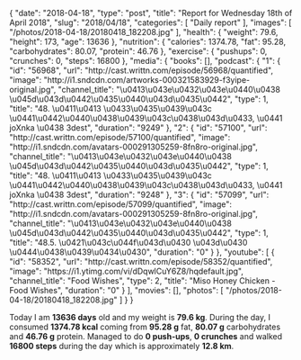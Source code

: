 {
    "date": "2018-04-18",
    "type": "post",
    "title": "Report for Wednesday 18th of April 2018",
    "slug": "2018\/04\/18",
    "categories": [
        "Daily report"
    ],
    "images": [
        "\/photos\/2018-04-18\/20180418_182208.jpg"
    ],
    "health": {
        "weight": 79.6,
        "height": 173,
        "age": 13636
    },
    "nutrition": {
        "calories": 1374.78,
        "fat": 95.28,
        "carbohydrates": 80.07,
        "protein": 46.76
    },
    "exercise": {
        "pushups": 0,
        "crunches": 0,
        "steps": 16800
    },
    "media": {
        "books": [],
        "podcast": {
            "1": {
                "id": "56968",
                "url": "http:\/\/cast.writtn.com\/episode\/56968\/quantified",
                "image": "http:\/\/i1.sndcdn.com\/artworks-000321583929-f3yipe-original.jpg",
                "channel_title": "\u0413\u043e\u0432\u043e\u0440\u0438 \u045d\u043d\u0442\u0435\u0440\u043d\u0435\u0442",
                "type": 1,
                "title": "48. \u0411\u0413 \u0433\u0435\u0439\u043c \u0441\u0442\u0440\u0438\u0439\u043c\u0438\u043d\u0433, \u0441 joXnka \u0438 3dest",
                "duration": "9249"
            },
            "2": {
                "id": "57100",
                "url": "http:\/\/cast.writtn.com\/episode\/57100\/quantified",
                "image": "http:\/\/i1.sndcdn.com\/avatars-000291305259-8fn8ro-original.jpg",
                "channel_title": "\u0413\u043e\u0432\u043e\u0440\u0438 \u045d\u043d\u0442\u0435\u0440\u043d\u0435\u0442",
                "type": 1,
                "title": "48. \u0411\u0413 \u0433\u0435\u0439\u043c \u0441\u0442\u0440\u0438\u0439\u043c\u0438\u043d\u0433, \u0441 joXnka \u0438 3dest",
                "duration": "9248"
            },
            "3": {
                "id": "57099",
                "url": "http:\/\/cast.writtn.com\/episode\/57099\/quantified",
                "image": "http:\/\/i1.sndcdn.com\/avatars-000291305259-8fn8ro-original.jpg",
                "channel_title": "\u0413\u043e\u0432\u043e\u0440\u0438 \u045d\u043d\u0442\u0435\u0440\u043d\u0435\u0442",
                "type": 1,
                "title": "48.5. \u0421\u043c\u044f\u043d\u0430 \u043d\u0430 \u0444\u0438\u0439\u0434\u0430",
                "duration": "0"
            }
        },
        "youtube": [
            {
                "id": "58352",
                "url": "http:\/\/cast.writtn.com\/episode\/58352\/quantified",
                "image": "https:\/\/i1.ytimg.com\/vi\/dDqwlCuY6Z8\/hqdefault.jpg",
                "channel_title": "Food Wishes",
                "type": 2,
                "title": "Miso Honey Chicken - Food Wishes",
                "duration": "0"
            }
        ],
        "movies": [],
        "photos": [
            "\/photos\/2018-04-18\/20180418_182208.jpg"
        ]
    }
}

Today I am <strong>13636 days</strong> old and my weight is <strong>79.6 kg</strong>. During the day, I consumed <strong>1374.78 kcal</strong> coming from <strong>95.28 g</strong> fat, <strong>80.07 g</strong> carbohydrates and <strong>46.76 g</strong> protein. Managed to do <strong>0 push-ups</strong>, <strong>0 crunches</strong> and walked <strong>16800 steps</strong> during the day which is approximately <strong>12.8 km</strong>.